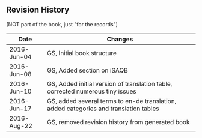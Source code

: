 ## Revision History
(NOT part of the book, just "for the records")

|Date       |Changes                        |
|-----------|-------------------------------|
|2016-Jun-04 |GS, Initial book structure        |
|2016-Jun-08 |GS, Added section on iSAQB        |
|2016-Jun-10 |GS, Added initial version of translation table, corrected numerous tiny issues |
|2016-Jun-17 |GS, added several terms to en-de translation, added categories and translation tables |
|2016-Aug-22 |GS, removed revision history from generated book |
